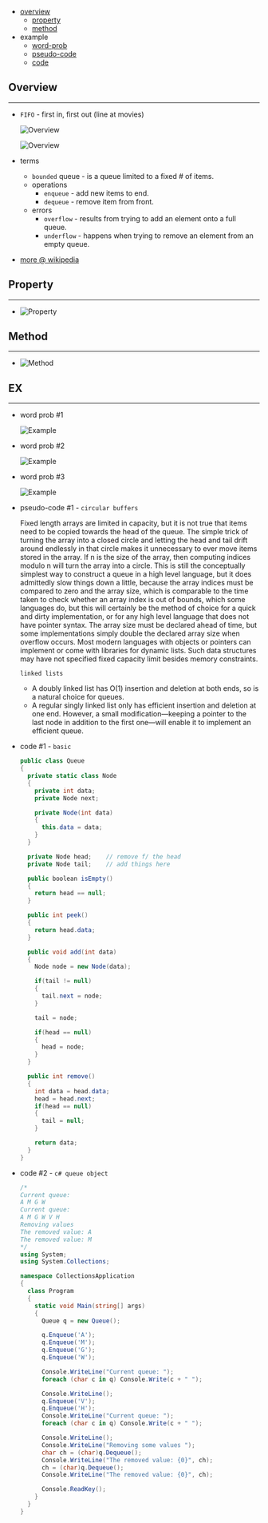 * [overview](#overview)
  * [property](#property)
  * [method](#method)
* example
  * [word-prob](#word-problem)
  * [pseudo-code](#pseudo-code)
  * [code](#code)

## Overview <a name="overview"></a>

---

* `FIFO` - first in, first out (line at movies)

  ![Overview](./_asset/img/01.png)

  ![Overview](./_asset/img/04.png)

* terms

  - `bounded` queue - is a queue limited to a fixed # of items.
  - operations
    * `enqueue` - add new items to end.
    * `dequeue` - remove item from front.
  - errors
    * `overflow` - results from trying to add an element onto a full queue.
    * `underflow` - happens when trying to remove an element from an empty queue.

* [more @ wikipedia](https://en.wikipedia.org/wiki/Queue_(abstract_data_type))

## Property <a name="property"></a>

---

* ![Property](./_asset/img/02.png)

## Method <a name="method"></a>

---

* ![Method](./_asset/img/03.png)

## EX <a name="example"></a>

---

* word prob #1 <a name="word-problem"></a>

  ![Example](./_asset/img/10.png)

* word prob #2

  ![Example](./_asset/img/13.png)

* word prob #3

  ![Example](./_asset/img/14.png)

* pseudo-code #1 - `circular buffers` <a name="pseudo-code"></a>

  Fixed length arrays are limited in capacity, but it is not true that items need to be copied towards the head of the queue. The simple trick of turning the array into a closed circle and letting the head and tail drift around endlessly in that circle makes it unnecessary to ever move items stored in the array. If n is the size of the array, then computing indices modulo n will turn the array into a circle. This is still the conceptually simplest way to construct a queue in a high level language, but it does admittedly slow things down a little, because the array indices must be compared to zero and the array size, which is comparable to the time taken to check whether an array index is out of bounds, which some languages do, but this will certainly be the method of choice for a quick and dirty implementation, or for any high level language that does not have pointer syntax. The array size must be declared ahead of time, but some implementations simply double the declared array size when overflow occurs. Most modern languages with objects or pointers can implement or come with libraries for dynamic lists. Such data structures may have not specified fixed capacity limit besides memory constraints.

  `linked lists`
  * A doubly linked list has O(1) insertion and deletion at both ends, so is a natural choice for queues.
  * A regular singly linked list only has efficient insertion and deletion at one end. However, a small modification—keeping a pointer to the last node in addition to the first one—will enable it to implement an efficient queue.

* code #1 - `basic` <a name="code"></a>

  ```c#
  public class Queue
  {
    private static class Node
    {
      private int data;
      private Node next;

      private Node(int data)
      {
        this.data = data;
      }
    }

    private Node head;    // remove f/ the head
    private Node tail;    // add things here

    public boolean isEmpty()
    {
      return head == null;
    }

    public int peek()
    {
      return head.data;
    }

    public void add(int data)
    {
      Node node = new Node(data);

      if(tail != null)
      {
        tail.next = node;
      }

      tail = node;

      if(head == null)
      {
        head = node;
      }
    }

    public int remove()
    {
      int data = head.data;
      head = head.next;
      if(head == null)
      {
        tail = null;
      }

      return data;
    }
  }
  ```

* code #2 - `c# queue object`

  ```c#
  /*
  Current queue:
  A M G W
  Current queue:
  A M G W V H
  Removing values
  The removed value: A
  The removed value: M
  */
  using System;
  using System.Collections;

  namespace CollectionsApplication
  {
    class Program
    {
      static void Main(string[] args)
      {
        Queue q = new Queue();

        q.Enqueue('A');
        q.Enqueue('M');
        q.Enqueue('G');
        q.Enqueue('W');

        Console.WriteLine("Current queue: ");
        foreach (char c in q) Console.Write(c + " ");

        Console.WriteLine();
        q.Enqueue('V');
        q.Enqueue('H');
        Console.WriteLine("Current queue: ");
        foreach (char c in q) Console.Write(c + " ");

        Console.WriteLine();
        Console.WriteLine("Removing some values ");
        char ch = (char)q.Dequeue();
        Console.WriteLine("The removed value: {0}", ch);
        ch = (char)q.Dequeue();
        Console.WriteLine("The removed value: {0}", ch);

        Console.ReadKey();
      }
    }
  }
  ```